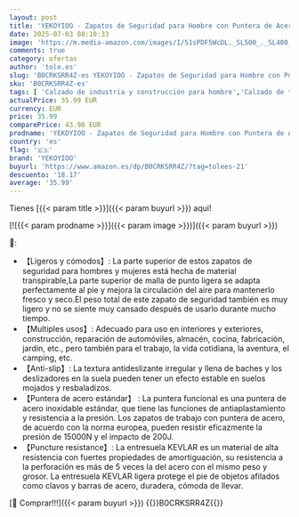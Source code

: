 ```yaml
---
layout: post
title: 'YEKOYIOO - Zapatos de Seguridad para Hombre con Puntera de Acero Zapatillas de Seguridad Ligeros Comodos Transpirable Zapatillas Deportivas pour Dépôt Site de Construction Zapatillas Hombre Negro Gris 43 EU'
date: 2025-07-03 08:10:33
image: 'https://m.media-amazon.com/images/I/51sPDF5WcDL._SL500_._SL400_.jpg'
comments: true
category: ofertas
author: 'tole.es'
slug: 'B0CRKSRR4Z-es YEKOYIOO - Zapatos de Seguridad para Hombre con Puntera de...'
sku: 'B0CRKSRR4Z-es'
tags: [ 'Calzado de industria y construcción para hombre','Calzado de trabajo para hombre','Moda','Moda Hombre','Zapatos de industria y construcción para hombre','Zapatos para hombre','yekoyioo','zapatos','🇪🇸', ]
actualPrice: 35.99 EUR
currency: EUR
price: 35.99
comparePrice: 43.98 EUR
prodname: 'YEKOYIOO - Zapatos de Seguridad para Hombre con Puntera de Acero Zapatillas de Seguridad Ligeros Comodos Transpirable Zapatillas Deportivas pour Dépôt Site de Construction Zapatillas Hombre Negro Gris 43 EU'
country: 'es'
flag: '🇪🇸'
brand: 'YEKOYIOO'
buyurl: 'https://www.amazon.es/dp/B0CRKSRR4Z/?tag=tolees-21'
descuento: '18.17'
average: '35.99'
---
```


Tienes [{{< param title >}}]({{< param buyurl >}}) aqui!

[![{{< param prodname >}}]({{< param image >}})]({{< param buyurl >}})

🔎:

- 【Ligeros y cómodos】: La parte superior de estos zapatos de seguridad para hombres y mujeres está hecha de material transpirable,La parte superior de malla de punto ligera se adapta perfectamente al pie y mejora la circulación del aire para mantenerlo fresco y seco.El peso total de este zapato de seguridad también es muy ligero y no se siente muy cansado después de usarlo durante mucho tiempo.
- 【Multiples usos】: Adecuado para uso en interiores y exteriores, construcción, reparación de automóviles, almacén, cocina, fabricación, jardín, etc., pero también para el trabajo, la vida cotidiana, la aventura, el camping, etc.
- 【Anti-slip】: La textura antideslizante irregular y llena de baches y los deslizadores en la suela pueden tener un efecto estable en suelos mojados y resbaladizos.
- 【Puntera de acero estándar】 : La puntera funcional es una puntera de acero inoxidable estándar, que tiene las funciones de antiaplastamiento y resistencia a la presión. Los zapatos de trabajo con puntera de acero, de acuerdo con la norma europea, pueden resistir eficazmente la presión de 15000N y el impacto de 200J.
- 【Puncture resistance】: La entresuela KEVLAR es un material de alta resistencia con fuertes propiedades de amortiguación, su resistencia a la perforación es más de 5 veces la del acero con el mismo peso y grosor. La entresuela KEVLAR ligera protege el pie de objetos afilados como clavos y barras de acero, duradera, cómoda de llevar.

[🛒 Comprar!!!]({{< param buyurl >}})
{{<world>}}B0CRKSRR4Z{{</world>}}
